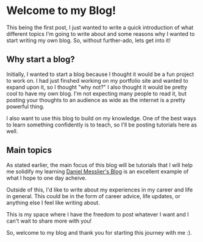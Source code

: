 # Welcome to my Blog!

This being the first post, I just wanted to write a quick introduction of what
different topics I'm going to write about and some reasons why I wanted to start
writing my own blog. So, without further-ado, lets get into it!

## Why start a blog?

Initially, I wanted to start a blog because I thought it would be a fun project to work on. I had just finshed working on my
portfolio site and wanted to expand upon it, so I thought "why
not?" I also thought it would be pretty cool to have my own blog.
I'm not expecting many people to read it, but posting your
thoughts to an audience as wide as the internet is a pretty 
powerful thing.

I also want to use this blog to build on my knowledge. One of the
best ways to learn something confidently is to teach, so I'll be
posting tutorials here as well.

## Main topics

As stated earlier, the main focus of this blog will be tutorials
that I will help me solidify my learning [Daniel Messlier's Blog](https://danielmiessler.com/blog/)
is an excellent example of what I hope to one day acheive.

Outside of this, I'd like to write about my experiences in my 
career and life in general. This could be in the form of career advice,
life updates, or anything else I feel like writing about.

This is my space where I have the freedom to post whatever I want and I
can't wait to share more with you!

So, welcome to my blog and thank you for starting this journey with me :).
